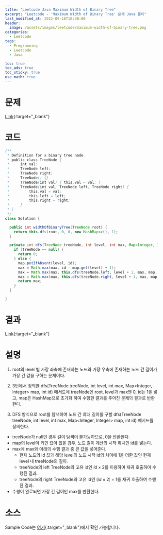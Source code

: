 ```yaml
---
title: "Leetcode Java Maximum Width of Binary Tree"
excerpt: "Leetcode - 'Maximum Width of Binary Tree' 문제 Java 풀이"
last_modified_at: 2022-09-16T10:30:00
header:
  image: /assets/images/leetcode/maximum-width-of-binary-tree.png
categories:
  - Leetcode
tags:
  - Programming
  - Leetcode
  - Java

toc: true
toc_ads: true
toc_sticky: true
use_math: true
---
```

# 문제
[Link](https://leetcode.com/problems/maximum-width-of-binary-tree){:target="_blank"}

# 코드
```java
/**
 * Definition for a binary tree node.
 * public class TreeNode {
 *     int val;
 *     TreeNode left;
 *     TreeNode right;
 *     TreeNode() {}
 *     TreeNode(int val) { this.val = val; }
 *     TreeNode(int val, TreeNode left, TreeNode right) {
 *         this.val = val;
 *         this.left = left;
 *         this.right = right;
 *     }
 * }
 */
class Solution {

  public int widthOfBinaryTree(TreeNode root) {
    return this.dfs(root, 0, 0, new HashMap<>(), 1);
  }

  private int dfs(TreeNode treeNode, int level, int max, Map<Integer, Integer> map, int id) {
    if (treeNode == null) {
      return 0;
    } else {
      map.putIfAbsent(level, id);
      max = Math.max(max, id - map.get(level) + 1);
      max = Math.max(max, this.dfs(treeNode.left, level + 1, max, map, 2 * id));
      max = Math.max(max, this.dfs(treeNode.right, level + 1, max, map, 2 * id + 1));
      return max;
    }
  }

}
```

# 결과
[Link](https://leetcode.com/submissions/detail/801658943/){:target="_blank"}

# 설명
1. root의 level 별 가장 좌측에 존재하는 노드와 가장 우측에 존재하는 노드 간 길이가 가장 긴 값을 구하는 문제이다.

2. 3번에서 정의한 dfs(TreeNode treeNode, int level, int max, Map<Integer, Integer> map, int id) 메서드에 treeNode엔 root, level과 max엔 0, id는 1을 넣고, map은 HashMap으로 초기화 하여 수행한 결과를 주어진 문제의 결과로 반환한다.

3. DFS 방식으로 root를 탐색하여 노드 간 최대 길이를 구할 dfs(TreeNode treeNode, int level, int max, Map<Integer, Integer> map, int id) 메서드를 정의한다.
- treeNode가 null인 경우 길이 탐색이 불가능하므로, 0을 반환한다.
- map의 level이 키인 값이 없을 경우, 노드 길이 계산의 시작 위치인 id를 넣는다.
- max에 max와 아래의 수행 결과 중 큰 값을 넣어준다.
  - 현재 노드의 id 값과 해당 level의 노드 시작 id의 차이에 1을 더한 값인 현재 level 내 treeNode의 길이.
  - treeNode의 left TreeNode와 고유 id인 $id \times 2$를 이용하여 재귀 호출하여 수행된 결과.
  - treeNode의 right TreeNode와 고유 id인 $(id \times 2) + 1$를 재귀 호출하여 수행된 결과.
- 수행이 완료되면 가장 긴 길이인 max를 반환한다.

# 소스
Sample Code는 [여기](https://github.com/GracefulSoul/leetcode/blob/master/src/main/java/gracefulsoul/problems/MaximumWidthOfBinaryTree.java){:target="_blank"}에서 확인 가능합니다.